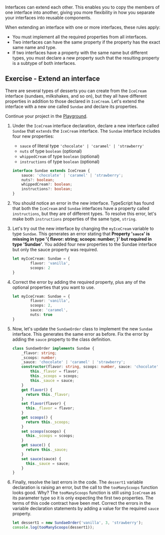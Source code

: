Interfaces can extend each other. This enables you to copy the members of one interface into another, giving you more flexibility in how you separate your interfaces into reusable components.

When extending an interface with one or more interfaces, these rules apply:

- You must implement all the required properties from all interfaces.
- Two interfaces can have the same property if the property has the exact same name and type.
- If two interfaces have a property with the same name but different types, you must declare a new property such that the resulting property is a subtype of both interfaces.

## Exercise - Extend an interface

There are several types of desserts you can create from the `IceCream` interface (sundaes, milkshakes, and so on), but they all have different properties in addition to those declared in `IceCream`. Let's extend the interface with a new one called `Sundae` and declare its properties.

Continue your project in the [Playground](https://www.typescriptlang.org/play).

1. Under the `IceCream` interface declaration, declare a new interface called `Sundae` that `extends` the `IceCream` interface. The `Sundae` interface includes four new properties:
    - `sauce` of literal type `'chocolate' | 'caramel' | 'strawberry'`
    - `nuts` of type `boolean` (optional)
    - `whippedCream` of type `boolean` (optional)
    - `instructions` of type `boolean` (optional)

   ```typescript
   interface Sundae extends IceCream {
       sauce: 'chocolate' | 'caramel' | 'strawberry';
       nuts?: boolean;
       whippedCream?: boolean;
       instructions?: boolean;
   }
   ```

2. You should notice an error in the new interface. TypeScript has found that both the `IceCream` and `Sundae` interfaces have a property called `instructions`, but they are of different types. To resolve this error, let's make both `instructions` properties of the same type, `string`.
1. Let's try out the new interface by changing the `myIceCream` variable to type ``Sundae``. This generates an error stating that **Property '`sauce`' is missing in type '{ flavor: string; scoops: number; }' but required in type 'Sundae'**. You added four new properties to the Sundae interface but only the sauce property was required.

   ```typescript
   let myIceCream: Sundae = {
           flavor: 'vanilla',
           scoops: 2
   }
   ```

4. Correct the error by adding the required property, plus any of the optional properties that you want to use.

   ```typescript
   let myIceCream: Sundae = {
           flavor: 'vanilla',
           scoops: 2,
           sauce: 'caramel',
           nuts: true
   }
   ```

5. Now, let's update the `SundaeOrder` class to implement the new `Sundae` interface. This generates the same error as before. Fix the error by adding the `sauce` property to the class definition.

   ```typescript
   class SundaeOrder implements Sundae {
       _flavor: string;
       _scoops: number;
       _sauce: 'chocolate' | 'caramel' | 'strawberry';
       constructor(flavor: string, scoops: number, sauce: 'chocolate' | 'caramel' | 'strawberry') {
           this._flavor = flavor;
           this._scoops = scoops;
           this._sauce = sauce;
       }
       get flavor() {
         return this._flavor;
       }
       set flavor(flavor) {
         this._flavor = flavor;
       }
       get scoops() {
         return this._scoops;
       }
       set scoops(scoops) {
         this._scoops = scoops;
       }
       get sauce() {
         return this._sauce;
       }
       set sauce(sauce) {
         this._sauce = sauce;
       }
   }
   ```

6. Finally, resolve the last errors in the code. The `dessert1` variable declaration is raising an error, but the call to the `tooManyScoops` function looks good. Why? The `tooManyScoops` function is still using `IceCream` as its parameter type so it is only expecting the first two properties. The terms of this code contract have been met. Correct the errors in the variable declaration statements by adding a value for the required `sauce` property.

   ```typescript
   let dessert1 = new SundaeOrder('vanilla', 3, 'strawberry');
   console.log(tooManyScoops(dessert1));
   ```
